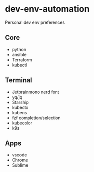 # dev-env-automation
Personal dev env preferences

## Core
- python
- ansible
- Terraform
- kubectl

## Terminal
- Jetbrainmono nerd font
- yq/jq
- Starship
- kubectx
- kubens
- fzf completion/selection
- kubecolor
- k9s

## Apps
- vscode
- Chrome
- Sublime
